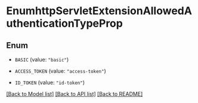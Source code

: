 # EnumhttpServletExtensionAllowedAuthenticationTypeProp

## Enum


* `BASIC` (value: `"basic"`)

* `ACCESS_TOKEN` (value: `"access-token"`)

* `ID_TOKEN` (value: `"id-token"`)


[[Back to Model list]](../README.md#documentation-for-models) [[Back to API list]](../README.md#documentation-for-api-endpoints) [[Back to README]](../README.md)


